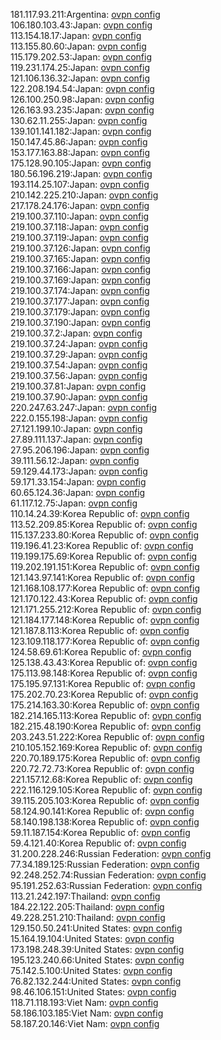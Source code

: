 181.117.93.211:Argentina: [ovpn config](vpn/181_117_93_211.ovpn)  
106.180.103.43:Japan: [ovpn config](vpn/106_180_103_43.ovpn)  
113.154.18.17:Japan: [ovpn config](vpn/113_154_18_17.ovpn)  
113.155.80.60:Japan: [ovpn config](vpn/113_155_80_60.ovpn)  
115.179.202.53:Japan: [ovpn config](vpn/115_179_202_53.ovpn)  
119.231.174.25:Japan: [ovpn config](vpn/119_231_174_25.ovpn)  
121.106.136.32:Japan: [ovpn config](vpn/121_106_136_32.ovpn)  
122.208.194.54:Japan: [ovpn config](vpn/122_208_194_54.ovpn)  
126.100.250.98:Japan: [ovpn config](vpn/126_100_250_98.ovpn)  
126.163.93.235:Japan: [ovpn config](vpn/126_163_93_235.ovpn)  
130.62.11.255:Japan: [ovpn config](vpn/130_62_11_255.ovpn)  
139.101.141.182:Japan: [ovpn config](vpn/139_101_141_182.ovpn)  
150.147.45.86:Japan: [ovpn config](vpn/150_147_45_86.ovpn)  
153.177.163.88:Japan: [ovpn config](vpn/153_177_163_88.ovpn)  
175.128.90.105:Japan: [ovpn config](vpn/175_128_90_105.ovpn)  
180.56.196.219:Japan: [ovpn config](vpn/180_56_196_219.ovpn)  
193.114.25.107:Japan: [ovpn config](vpn/193_114_25_107.ovpn)  
210.142.225.210:Japan: [ovpn config](vpn/210_142_225_210.ovpn)  
217.178.24.176:Japan: [ovpn config](vpn/217_178_24_176.ovpn)  
219.100.37.110:Japan: [ovpn config](vpn/219_100_37_110.ovpn)  
219.100.37.118:Japan: [ovpn config](vpn/219_100_37_118.ovpn)  
219.100.37.119:Japan: [ovpn config](vpn/219_100_37_119.ovpn)  
219.100.37.126:Japan: [ovpn config](vpn/219_100_37_126.ovpn)  
219.100.37.165:Japan: [ovpn config](vpn/219_100_37_165.ovpn)  
219.100.37.166:Japan: [ovpn config](vpn/219_100_37_166.ovpn)  
219.100.37.169:Japan: [ovpn config](vpn/219_100_37_169.ovpn)  
219.100.37.174:Japan: [ovpn config](vpn/219_100_37_174.ovpn)  
219.100.37.177:Japan: [ovpn config](vpn/219_100_37_177.ovpn)  
219.100.37.179:Japan: [ovpn config](vpn/219_100_37_179.ovpn)  
219.100.37.190:Japan: [ovpn config](vpn/219_100_37_190.ovpn)  
219.100.37.2:Japan: [ovpn config](vpn/219_100_37_2.ovpn)  
219.100.37.24:Japan: [ovpn config](vpn/219_100_37_24.ovpn)  
219.100.37.29:Japan: [ovpn config](vpn/219_100_37_29.ovpn)  
219.100.37.54:Japan: [ovpn config](vpn/219_100_37_54.ovpn)  
219.100.37.56:Japan: [ovpn config](vpn/219_100_37_56.ovpn)  
219.100.37.81:Japan: [ovpn config](vpn/219_100_37_81.ovpn)  
219.100.37.90:Japan: [ovpn config](vpn/219_100_37_90.ovpn)  
220.247.63.247:Japan: [ovpn config](vpn/220_247_63_247.ovpn)  
222.0.155.198:Japan: [ovpn config](vpn/222_0_155_198.ovpn)  
27.121.199.10:Japan: [ovpn config](vpn/27_121_199_10.ovpn)  
27.89.111.137:Japan: [ovpn config](vpn/27_89_111_137.ovpn)  
27.95.206.196:Japan: [ovpn config](vpn/27_95_206_196.ovpn)  
39.111.56.12:Japan: [ovpn config](vpn/39_111_56_12.ovpn)  
59.129.44.173:Japan: [ovpn config](vpn/59_129_44_173.ovpn)  
59.171.33.154:Japan: [ovpn config](vpn/59_171_33_154.ovpn)  
60.65.124.36:Japan: [ovpn config](vpn/60_65_124_36.ovpn)  
61.117.12.75:Japan: [ovpn config](vpn/61_117_12_75.ovpn)  
110.14.24.39:Korea Republic of: [ovpn config](vpn/110_14_24_39.ovpn)  
113.52.209.85:Korea Republic of: [ovpn config](vpn/113_52_209_85.ovpn)  
115.137.233.80:Korea Republic of: [ovpn config](vpn/115_137_233_80.ovpn)  
119.196.41.23:Korea Republic of: [ovpn config](vpn/119_196_41_23.ovpn)  
119.199.175.69:Korea Republic of: [ovpn config](vpn/119_199_175_69.ovpn)  
119.202.191.151:Korea Republic of: [ovpn config](vpn/119_202_191_151.ovpn)  
121.143.97.141:Korea Republic of: [ovpn config](vpn/121_143_97_141.ovpn)  
121.168.108.177:Korea Republic of: [ovpn config](vpn/121_168_108_177.ovpn)  
121.170.122.43:Korea Republic of: [ovpn config](vpn/121_170_122_43.ovpn)  
121.171.255.212:Korea Republic of: [ovpn config](vpn/121_171_255_212.ovpn)  
121.184.177.148:Korea Republic of: [ovpn config](vpn/121_184_177_148.ovpn)  
121.187.8.113:Korea Republic of: [ovpn config](vpn/121_187_8_113.ovpn)  
123.109.118.177:Korea Republic of: [ovpn config](vpn/123_109_118_177.ovpn)  
124.58.69.61:Korea Republic of: [ovpn config](vpn/124_58_69_61.ovpn)  
125.138.43.43:Korea Republic of: [ovpn config](vpn/125_138_43_43.ovpn)  
175.113.98.148:Korea Republic of: [ovpn config](vpn/175_113_98_148.ovpn)  
175.195.97.131:Korea Republic of: [ovpn config](vpn/175_195_97_131.ovpn)  
175.202.70.23:Korea Republic of: [ovpn config](vpn/175_202_70_23.ovpn)  
175.214.163.30:Korea Republic of: [ovpn config](vpn/175_214_163_30.ovpn)  
182.214.165.113:Korea Republic of: [ovpn config](vpn/182_214_165_113.ovpn)  
182.215.48.190:Korea Republic of: [ovpn config](vpn/182_215_48_190.ovpn)  
203.243.51.222:Korea Republic of: [ovpn config](vpn/203_243_51_222.ovpn)  
210.105.152.169:Korea Republic of: [ovpn config](vpn/210_105_152_169.ovpn)  
220.70.189.175:Korea Republic of: [ovpn config](vpn/220_70_189_175.ovpn)  
220.72.72.73:Korea Republic of: [ovpn config](vpn/220_72_72_73.ovpn)  
221.157.12.68:Korea Republic of: [ovpn config](vpn/221_157_12_68.ovpn)  
222.116.129.105:Korea Republic of: [ovpn config](vpn/222_116_129_105.ovpn)  
39.115.205.103:Korea Republic of: [ovpn config](vpn/39_115_205_103.ovpn)  
58.124.90.141:Korea Republic of: [ovpn config](vpn/58_124_90_141.ovpn)  
58.140.198.138:Korea Republic of: [ovpn config](vpn/58_140_198_138.ovpn)  
59.11.187.154:Korea Republic of: [ovpn config](vpn/59_11_187_154.ovpn)  
59.4.121.40:Korea Republic of: [ovpn config](vpn/59_4_121_40.ovpn)  
31.200.228.246:Russian Federation: [ovpn config](vpn/31_200_228_246.ovpn)  
77.34.189.125:Russian Federation: [ovpn config](vpn/77_34_189_125.ovpn)  
92.248.252.74:Russian Federation: [ovpn config](vpn/92_248_252_74.ovpn)  
95.191.252.63:Russian Federation: [ovpn config](vpn/95_191_252_63.ovpn)  
113.21.242.197:Thailand: [ovpn config](vpn/113_21_242_197.ovpn)  
184.22.122.205:Thailand: [ovpn config](vpn/184_22_122_205.ovpn)  
49.228.251.210:Thailand: [ovpn config](vpn/49_228_251_210.ovpn)  
129.150.50.241:United States: [ovpn config](vpn/129_150_50_241.ovpn)  
15.164.19.104:United States: [ovpn config](vpn/15_164_19_104.ovpn)  
173.198.248.39:United States: [ovpn config](vpn/173_198_248_39.ovpn)  
195.123.240.66:United States: [ovpn config](vpn/195_123_240_66.ovpn)  
75.142.5.100:United States: [ovpn config](vpn/75_142_5_100.ovpn)  
76.82.132.244:United States: [ovpn config](vpn/76_82_132_244.ovpn)  
98.46.106.151:United States: [ovpn config](vpn/98_46_106_151.ovpn)  
118.71.118.193:Viet Nam: [ovpn config](vpn/118_71_118_193.ovpn)  
58.186.103.185:Viet Nam: [ovpn config](vpn/58_186_103_185.ovpn)  
58.187.20.146:Viet Nam: [ovpn config](vpn/58_187_20_146.ovpn)  
